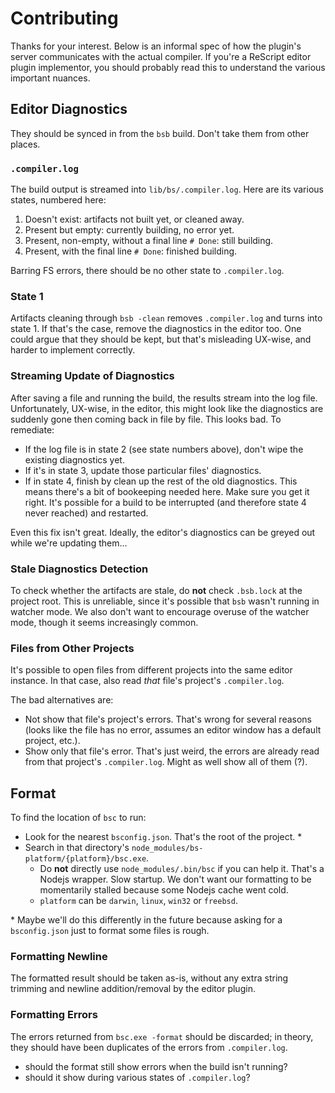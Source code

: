 # Contributing

Thanks for your interest. Below is an informal spec of how the plugin's server communicates with the actual compiler. If you're a ReScript editor plugin implementor, you should probably read this to understand the various important nuances.

## Editor Diagnostics

They should be synced in from the `bsb` build. Don't take them from other places.

### `.compiler.log`

The build output is streamed into `lib/bs/.compiler.log`. Here are its various states, numbered here:

1. Doesn't exist: artifacts not built yet, or cleaned away.
2. Present but empty: currently building, no error yet.
3. Present, non-empty, without a final line `# Done`: still building.
4. Present, with the final line `# Done`: finished building.

Barring FS errors, there should be no other state to `.compiler.log`.

### State 1

Artifacts cleaning through `bsb -clean` removes `.compiler.log` and turns into state 1. If that's the case, remove the diagnostics in the editor too. One could argue that they should be kept, but that's misleading UX-wise, and harder to implement correctly.

### Streaming Update of Diagnostics

After saving a file and running the build, the results stream into the log file. Unfortunately, UX-wise, in the editor, this might look like the diagnostics are suddenly gone then coming back in file by file. This looks bad. To remediate:
- If the log file is in state 2 (see state numbers above), don't wipe the existing diagnostics yet.
- If it's in state 3, update those particular files' diagnostics.
- If in state 4, finish by clean up the rest of the old diagnostics. This means there's a bit of bookeeping needed here. Make sure you get it right. It's possible for a build to be interrupted (and therefore state 4 never reached) and restarted.

Even this fix isn't great. Ideally, the editor's diagnostics can be greyed out while we're updating them...

### Stale Diagnostics Detection

To check whether the artifacts are stale, do **not** check `.bsb.lock` at the project root. This is unreliable, since it's possible that `bsb` wasn't running in watcher mode. We also don't want to encourage overuse of the watcher mode, though it seems increasingly common.

<!-- Instead, do `bsb.exe -- -n` -->

### Files from Other Projects

It's possible to open files from different projects into the same editor instance. In that case, also read _that_ file's project's `.compiler.log`.

The bad alternatives are:
- Not show that file's project's errors. That's wrong for several reasons (looks like the file has no error, assumes an editor window has a default project, etc.).
- Show only that file's error. That's just weird, the errors are already read from that project's `.compiler.log`. Might as well show all of them (?).

## Format

To find the location of `bsc` to run:
- Look for the nearest `bsconfig.json`. That's the root of the project. \*
- Search in that directory's `node_modules/bs-platform/{platform}/bsc.exe`.
	-	Do **not** directly use `node_modules/.bin/bsc` if you can help it. That's a Nodejs wrapper. Slow startup. We don't want our formatting to be momentarily stalled because some Nodejs cache went cold.
	- `platform` can be `darwin`, `linux`, `win32` or `freebsd`.

\*  Maybe we'll do this differently in the future because asking for a `bsconfig.json` just to format some files is rough.

### Formatting Newline

The formatted result should be taken as-is, without any extra string trimming and newline addition/removal by the editor plugin.

### Formatting Errors

The errors returned from `bsc.exe -format` should be discarded; in theory, they should have been duplicates of the errors from `.compiler.log`.

- should the format still show errors when the build isn't running?
- should it show during various states of `.compiler.log`?


<!-- - when to check for .bsb.lock
- when to check for lib/bs -->

